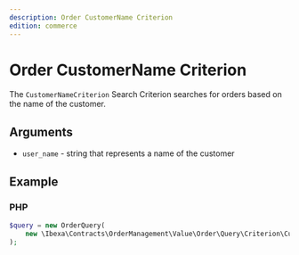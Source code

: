 ```yaml
---
description: Order CustomerName Criterion
edition: commerce
---
```


# Order CustomerName Criterion

The `CustomerNameCriterion` Search Criterion searches for orders based on the name of the customer.

## Arguments

- `user_name` - string that represents a name of the customer

## Example

### PHP

``` php
$query = new OrderQuery(
    new \Ibexa\Contracts\OrderManagement\Value\Order\Query\Criterion\CustomerNameCriterion('john')
);
```
